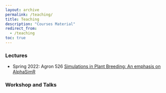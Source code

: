 ```yaml
---
layout: archive
permalink: /teaching/
title: Teaching
description: "Courses Material"
redirect_from:
  - /teaching
toc: true
---
```


### Lectures

- Spring 2022: Agron 526 [Simulations in Plant Breeding: An emphasis on AlphaSimR](class/survey/index.md)

### Workshop and Talks 
